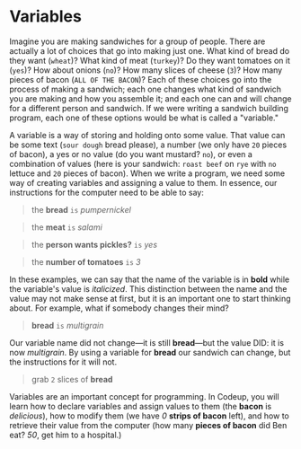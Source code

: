 # Variables

Imagine you are making sandwiches for a group of people. There are actually a lot of choices that go into making just one. What kind of bread do they want (`wheat`)? What kind of meat (`turkey`)? Do they want tomatoes on it (`yes`)? How about onions (`no`)? How many slices of cheese (`3`)? How many pieces of bacon (`ALL OF THE BACON`)? Each of these choices go into the process of making a sandwich; each one changes what kind of sandwich you are making and how you assemble it; and each one can and will change for a different person and sandwich. If we were writing a sandwich building program, each one of these options would be what is called a "variable."

A variable is a way of storing and holding onto some value. That value can be some text (`sour dough` bread please), a number (we only have `20` pieces of bacon), a yes or no value (do you want mustard? `no`), or even a combination of values (here is your sandwich: `roast beef` on `rye` with `no` lettuce and `20` pieces of bacon). When we write a program, we need some way of creating variables and assigning a value to them. In essence, our instructions for the computer need to be able to say:

> the **bread** `is` *pumpernickel*

> the **meat** `is` *salami*

> the **person wants pickles?** `is` *yes*

> the **number of tomatoes** `is` *3*

In these examples, we can say that the name of the variable is in **bold** while the variable's value is *italicized*. This distinction between the name and the value may not make sense at first, but it is an important one to start thinking about. For example, what if somebody changes their mind?

> **bread** `is` *multigrain*

Our variable name did not change&mdash;it is still **bread**&mdash;but the value DID: it is now *multigrain*. By using a variable for **bread** our sandwich can change, but the instructions for it will not.

> grab `2` slices of **bread**

Variables are an important concept for programming. In Codeup, you will learn how to declare variables and assign values to them (the **bacon** is *delicious*), how to modify them (we have *0* **strips of bacon** left), and how to retrieve their value from the computer (how many **pieces of bacon** did Ben eat? *50*, get him to a hospital.)
